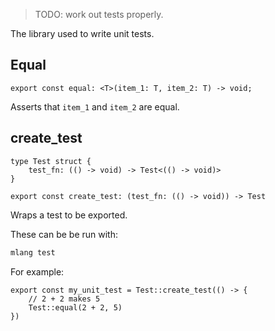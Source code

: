 > TODO: work out tests properly.

The library used to write unit tests.

## Equal

```
export const equal: <T>(item_1: T, item_2: T) -> void;
```

Asserts that `item_1` and `item_2` are equal.

## create_test

```
type Test struct {
    test_fn: (() -> void) -> Test<(() -> void)>
}

export const create_test: (test_fn: (() -> void)) -> Test
```

Wraps a test to be exported.

These can be be run with:

```bash
mlang test
```

For example:

```
export const my_unit_test = Test::create_test(() -> {
    // 2 + 2 makes 5
    Test::equal(2 + 2, 5)
})
```
